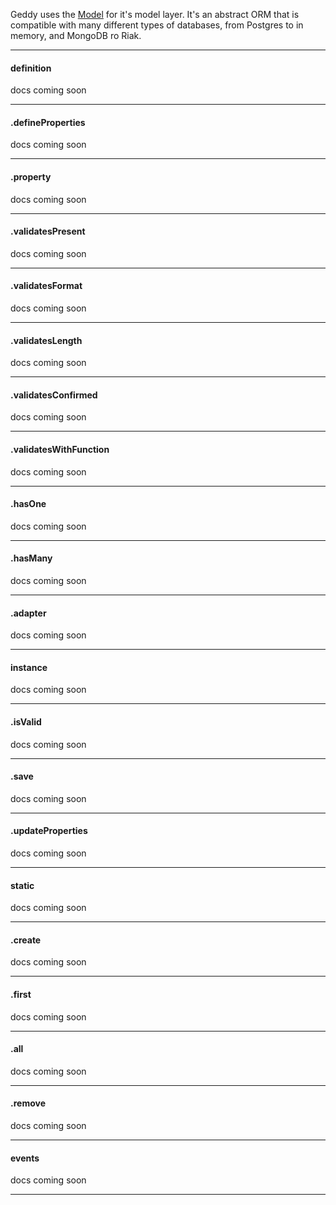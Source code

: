 Geddy uses the [Model](http://github.com/mde/model) for it's model layer. It's an abstract ORM that is compatible with many different types of databases, from Postgres to in memory, and MongoDB ro Riak.

* * *

#### definition
docs coming soon

* * *

#### .defineProperties
docs coming soon

* * *

#### .property
docs coming soon

* * *

#### .validatesPresent
docs coming soon

* * *

#### .validatesFormat
docs coming soon

* * *

#### .validatesLength
docs coming soon

* * *

#### .validatesConfirmed
docs coming soon

* * *

#### .validatesWithFunction
docs coming soon

* * *

#### .hasOne
docs coming soon

* * *

#### .hasMany
docs coming soon

* * *

#### .adapter
docs coming soon

* * *

#### instance
docs coming soon

* * *

#### .isValid
docs coming soon

* * *

#### .save
docs coming soon

* * *

#### .updateProperties
docs coming soon

* * *

#### static
docs coming soon

* * *

#### .create
docs coming soon

* * *

#### .first
docs coming soon

* * *

#### .all
docs coming soon

* * *

#### .remove
docs coming soon

* * *

#### events
docs coming soon

* * *